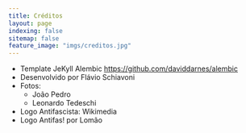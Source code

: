 ```yaml
---
title: Créditos
layout: page
indexing: false
sitemap: false
feature_image: "imgs/creditos.jpg"
---
```


* Template JeKyll Alembic https://github.com/daviddarnes/alembic
* Desenvolvido por Flávio Schiavoni
* Fotos:
	* João Pedro
	* Leonardo Tedeschi
* Logo Antifascista: Wikimedia
* Logo Antifas! por Lomão
